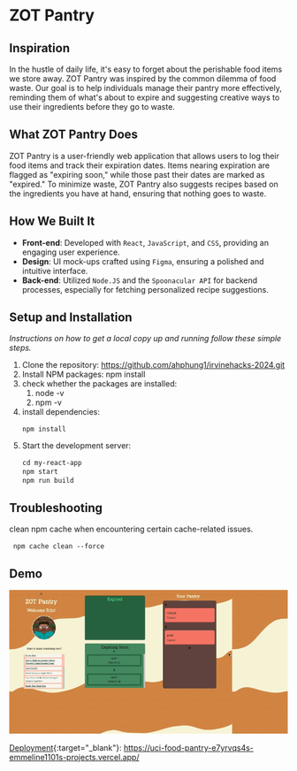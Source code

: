 # ZOT Pantry

## Inspiration
In the hustle of daily life, it's easy to forget about the perishable food items we store away. ZOT Pantry was inspired by the common dilemma of food waste. Our goal is to help individuals manage their pantry more effectively, reminding them of what's about to expire and suggesting creative ways to use their ingredients before they go to waste.

## What ZOT Pantry Does
ZOT Pantry is a user-friendly web application that allows users to log their food items and track their expiration dates. Items nearing expiration are flagged as "expiring soon," while those past their dates are marked as "expired." To minimize waste, ZOT Pantry also suggests recipes based on the ingredients you have at hand, ensuring that nothing goes to waste.

## How We Built It
- **Front-end**: Developed with `React`, `JavaScript`, and `CSS`, providing an engaging user experience.
- **Design**: UI mock-ups crafted using `Figma`, ensuring a polished and intuitive interface.
- **Back-end**: Utilized `Node.JS` and the `Spoonacular API` for backend processes, especially for fetching personalized recipe suggestions.

## Setup and Installation
*Instructions on how to get a local copy up and running follow these simple steps.*

1. Clone the repository: https://github.com/ahphung1/irvinehacks-2024.git
2. Install NPM packages: npm install
3. check whether the packages are installed:
   1) node -v
   2) npm -v
4. install dependencies:
   ```
   npm install

   ```
6. Start the development server:
   ```
   cd my-react-app
   npm start
   npm run build
   ```
## Troubleshooting
clean npm cache when encountering certain cache-related issues.

```
 npm cache clean --force
```
## Demo
![Demo](img/pantry-demo.gif)  

[Deployment](https://uci-food-pantry-e7yrvqs4s-emmeline1101s-projects.vercel.app/){:target="_blank"}: https://uci-food-pantry-e7yrvqs4s-emmeline1101s-projects.vercel.app/


